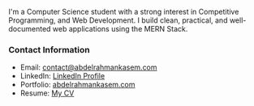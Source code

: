I'm a Computer Science student with a strong interest in Competitive Programming, and Web Development. I build clean, practical, and well-documented web applications using the MERN Stack.

### Contact Information
- Email: contact@abdelrahmankasem.com
- LinkedIn: [LinkedIn Profile](https://linkedin.com/in/abdelrahman-mamdouh-cs)
- Portfolio: [abdelrahmankasem.com](https://abdelrahmankasem.com)
- Resume: [My CV](https://abdelrahmankasem.com/files/Abdelrahman_Kasem_CV.pdf)
